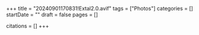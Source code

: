 +++
title = "20240901170831!Extal2.0.avif"
tags = ["Photos"]
categories = []
startDate = ""
draft = false
pages = []

citations = []
+++
